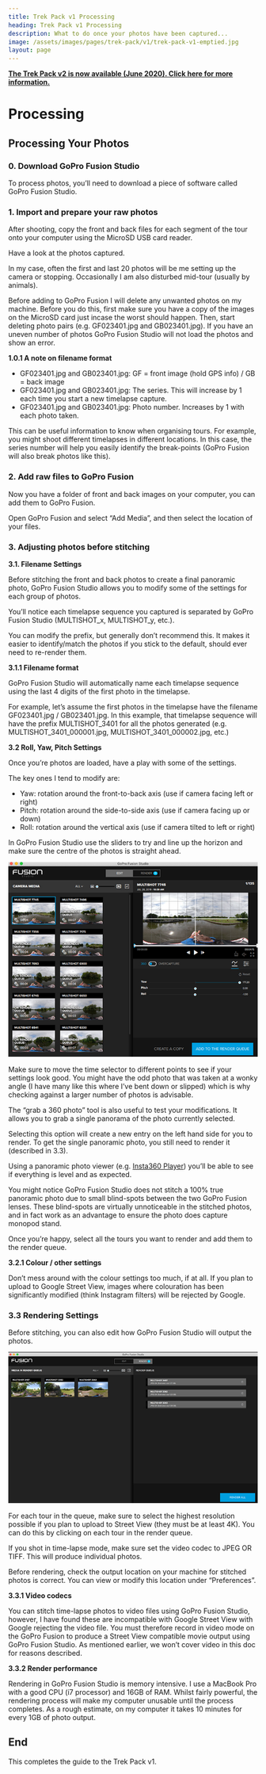 ```yaml
---
title: Trek Pack v1 Processing
heading: Trek Pack v1 Processing
description: What to do once your photos have been captured...
image: /assets/images/pages/trek-pack/v1/trek-pack-v1-emptied.jpg
layout: page
---
```


[**The Trek Pack v2 is now available (June 2020). Click here for more information.**](/trek-pack/v2/table-of-contents)

# Processing

## Processing Your Photos

### 0. Download GoPro Fusion Studio

To process photos, you’ll need to download a piece of software called GoPro Fusion Studio.

### 1. Import and prepare your raw photos

After shooting, copy the front and back files for each segment of the tour onto your computer using the MicroSD USB card reader.

Have a look at the photos captured.

In my case, often the first and last 20 photos will be me setting up the camera or stopping. Occasionally I am also disturbed mid-tour (usually by animals).

Before adding to GoPro Fusion I will delete any unwanted photos on my machine. Before you do this, first make sure you have a copy of the images on the MicroSD card just incase the worst should happen. Then, start deleting photo pairs (e.g. GF023401.jpg and GB023401.jpg). If you have an uneven number of photos GoPro Fusion Studio will not load the photos and show an error.

**1.0.1 A note on filename format**

* GF023401.jpg and GB023401.jpg: GF = front image (hold GPS info) / GB = back image
* GF023401.jpg and GB023401.jpg: The series. This will increase by 1 each time you start a new timelapse capture.
* GF023401.jpg and GB023401.jpg: Photo number. Increases by 1 with each photo taken.

This can be useful information to know when organising tours. For example, you might shoot different timelapses in different locations. In this case, the series number will help you easily identify the break-points (GoPro Fusion will also break photos like this).

### 2. Add raw files to GoPro Fusion

Now you have a folder of front and back images on your computer, you can add them to GoPro Fusion.

Open GoPro Fusion and select “Add Media”, and then select the location of your files.

### 3. Adjusting photos before stitching

**3.1. Filename Settings**

Before stitching the front and back photos to create a final panoramic photo, GoPro Fusion Studio allows you to modify some of the settings for each group of photos.

You’ll notice each timelapse sequence you captured is separated by GoPro Fusion Studio (MULTISHOT_x, MULTISHOT_y, etc.).

You can modify the prefix, but generally don’t recommend this. It makes it easier to identify/match the photos if you stick to the default, should ever need to re-render them.

**3.1.1 Filename format**

GoPro Fusion Studio will automatically name each timelapse sequence using the last 4 digits of the first photo in the timelapse.

For example, let’s assume the first photos in the timelapse have the filename GF023401.jpg / GB023401.jpg. In this example, that timelapse sequence will have the prefix MULTISHOT\_3401 for all the photos generated (e.g. MULTISHOT_3401_000001.jpg, MULTISHOT_3401_000002.jpg, etc.)

**3.2 Roll, Yaw, Pitch Settings**

Once you’re photos are loaded, have a play with some of the settings.

The key ones I tend to modify are:

* Yaw: rotation around the front-to-back axis (use if camera facing left or right)
* Pitch: rotation around the side-to-side axis (use if camera facing up or down)
* Roll: rotation around the vertical axis (use if camera tilted to left or right)

In GoPro Fusion Studio use the sliders to try and line up the horizon and make sure the centre of the photos is straight ahead.

<img class="img-fluid" src="/assets/images/pages/trek-pack/v1/gopro-fusion-studio-settings.jpeg" alt="GoPro Fusion Studio settings" title="GoPro Fusion Studio settings" />

Make sure to move the time selector to different points to see if your settings look good. You might have the odd photo that was taken at a wonky angle (I have many like this where I’ve bent down or slipped) which is why checking against a larger number of photos is advisable.

The “grab a 360 photo” tool is also useful to test your modifications. It allows you to grab a single panorama of the photo currently selected.

Selecting this option will create a new entry on the left hand side for you to render. To get the single panoramic photo, you still need to render it (described in 3.3).

Using a panoramic photo viewer (e.g. [Insta360 Player](https://www.insta360.com/download)) you’ll be able to see if everything is level and as expected.

You might notice GoPro Fusion Studio does not stitch a 100% true panoramic photo due to small blind-spots between the two GoPro Fusion lenses. These blind-spots are virtually unnoticeable in the stitched photos, and in fact work as an advantage to ensure the photo does capture monopod stand.

Once you’re happy, select all the tours you want to render and add them to the render queue.

**3.2.1 Colour / other settings**

Don’t mess around with the colour settings too much, if at all. If you plan to upload to Google Street View, images where colouration has been significantly modified (think Instagram filters) will be rejected by Google.

### 3.3 Rendering Settings

Before stitching, you can also edit how GoPro Fusion Studio will output the photos.

<img class="img-fluid" src="/assets/images/pages/trek-pack/v1/gopro-fusion-studio-render-queue.jpeg" alt="GoPro Fusion Studio render queue" title="GoPro Fusion Studio render queue" />

For each tour in the queue, make sure to select the highest resolution possible if you plan to upload to Street View (they must be at least 4K). You can do this by clicking on each tour in the render queue.

If you shot in time-lapse mode, make sure set the video codec to JPEG OR TIFF. This will produce individual photos.

Before rendering, check the output location on your machine for stitched photos is correct. You can view or modify this location under “Preferences”.

**3.3.1 Video codecs**

You can stitch time-lapse photos to video files using GoPro Fusion Studio, however, I have found these are incompatible with Google Street View with Google rejecting the video file. You must therefore record in video mode on the GoPro Fusion to produce a Street View compatible movie output using GoPro Fusion Studio. As mentioned earlier, we won’t cover video in this doc for reasons described.

**3.3.2 Render performance**

Rendering in GoPro Fusion Studio is memory intensive. I use a MacBook Pro with a good CPU (i7 processor) and 16GB of RAM. Whilst fairly powerful, the rendering process will make my computer unusable until the process completes. As a rough estimate, on my computer it takes 10 minutes for every 1GB of photo output.

## End

This completes the guide to the Trek Pack v1.